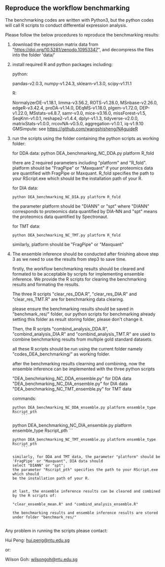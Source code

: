 ## Reproduce the workflow benchmarking
The benchmarking codes are written with Python3, but the python codes will call R scripts to conduct differential expression analysis.

Please follow the below procedures to reproduce the benchmarking results:

1. download the expression matrix data from "https://doi.org/10.5281/zenodo.10953347", and
   decompress the files into the folder 'data/'
   
2. install required R and python packages including:

   python: 
     
	 pandas-v2.0.3, numpy-v1.24.3, sklearn-v1.3.0, scipy-v1.11.1
	 
   R:
     
	 NormalyzerDE-v1.18.1, limma-v3.56.2, ROTS-v1.28.0, MSnbase-v2.26.0, edgeR-v3.42.4,
	 proDA-v1.14.0, DEqMS-v1.18.0, plgem-v1.72.0, DEP-v1.22.0, MSstats-v4.8.7, samr-v3.0,
	 mice-v3.16.0, missForest-v1.5, SeqKnn-v1.0.1, reshape2-v1.4.4, dplyr-v1.1.3,
	 tidyverse-v2.0.0, matrixStats-v1.0.0, rrcovNA-v0.5.0, aggregation-v1.0.1, iq-v1.9.10
	 GMSimpute: see https://github.com/wangshisheng/NAguideR
	

3. run the scripts using the folder containing the python scripts as working folder:
   
   for DDA data: python DEA_benchmarking_NC_DDA.py platform R_fold
   
   there are 2 required parameters including "platform" and "R_fold".
   platform should be "FragPipe" or "Maxquant" if your proteomics data are quantified
   with FragPipe or Maxquant. R_fold specifies the path to your RScript.exe which should
   be the installation path of your R.
   
   for DIA data:
   ```
   python DEA_benchmarking_NC_DIA.py platform R_fold
   ```
   
   the parameter platform should be "DIANN" or "spt" where "DIANN" corresponds to
   proteomics data quantified by DIA-NN and "spt" means the proteomics data quantified 
   by Spectronaut.
   
   for TMT data:
   
   ```
   python DEA_benchmarking_NC_TMT.py platform R_fold
   ```  
   similarly, platform should be "FragPipe" or "Maxquant"
   
4. The ensemble inference should be conducted after finishing above step 3 as we need 
   to use the results from step3 to save time.
   
   firstly, the workflow benchmarking results should be cleared and formated to be acceptable
   by scripts for implementing ensemble inference. We provide the R scripts for clearing the
   benchmarking results and formating the results.
   
   The three R scripts "clear_res_DDA.R", "clear_res_DIA.R" and "clear_res_TMT.R" are for benchmarking
   data clearing.
   
   please ensure the benchmarking results should be saved in "benchmark_res/" folder, our python scripts
   for benchmarking already setting this folder as result storing folder, please don't change it.
   
   Then, the R scripts "combind_analysis_DDA.R", "combind_analysis_DIA.R" and "combind_analysis_TMT.R"
   are used to combine benchmarking results from multiple gold standard datasets.
   
   all these R scripts should be run using the current folder namely "codes_DEA_benchmarking/" as working folder.
   
   after the benchmarking results clearning and combining, now the ensemble inference can be implemented
   with the three python scripts
    
	"DEA_benchmarking_NC_DDA_ensemble.py" for DDA data
	"DEA_benchmarking_NC_DIA_ensemble.py" for DIA data
	"DEA_benchmarking_NC_TMT_ensemble.py" for TMT data
	
	commands:  

	  ```
	  python DEA_benchmarking_NC_DDA_ensemble.py platform ensemble_type Rscript_pth
          ```
	  ```
	  python DEA_benchmarking_NC_DIA_ensemble.py platform ensemble_type Rscript_pth
          ```
	  ```
	  python DEA_benchmarking_NC_TMT_ensemble.py platform ensemble_type Rscript_pth
          ```
	  
	  similarly, for DDA and TMT data, the parameter "platform" should be 'FragPipe' or "Maxquant", DIA data should
	  select "DIANN" or "spt";
	  the parameter "Rscript_pth" specifies the path to your RScript.exe which should
      be the installation path of your R. 
	  
	
	at last, the ensemble inference results can be cleared and combined by the R scripts of:
	
	"clear_ensemble_mean.R" and "combind_analysis_ensemble.R"
	
	the benchmarking results and ensemble inference results are stored under folder "benchmark_res/"
   
   
Any problem in running the scripts please contact:

  Hui Peng: hui.peng@ntu.edu.sg
   
  or:
  
  Wilson Goh: wilsongoh@ntu.edu.sg
   
   
